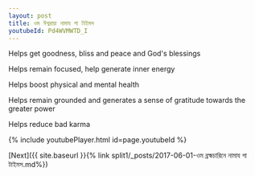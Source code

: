 ```yaml
---
layout: post
title: ওম ঈশ্বরায়া নামায গা টাইমস
youtubeId: Pd4WVMWTD_I
---
```

 
 
Helps get goodness, bliss and peace and God's blessings
 
Helps remain focused, help generate inner energy 
 
Helps boost physical and mental health 
 
Helps remain grounded and generates a sense of gratitude towards the greater power 
 
Helps reduce bad karma
 
 
 
 


{% include youtubePlayer.html id=page.youtubeId %}
 
[Next]({{ site.baseurl }}{% link  split1/_posts/2017-06-01-ওম ব্রহ্মচারিনে নামায গা টাইমস.md%})
 
